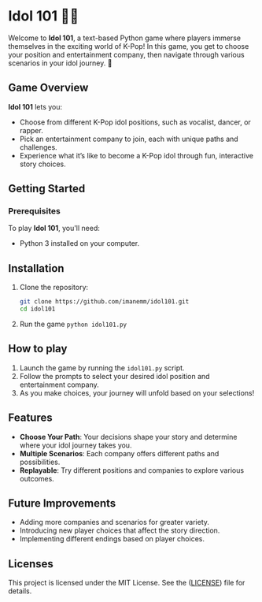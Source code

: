 # Idol 101 🎤🎶

Welcome to **Idol 101**, a text-based Python game where players immerse themselves in the exciting world of K-Pop! In this game, you get to choose your position and entertainment company, then navigate through various scenarios in your idol journey. 🎉

## Game Overview

**Idol 101** lets you:

- Choose from different K-Pop idol positions, such as vocalist, dancer, or rapper.
- Pick an entertainment company to join, each with unique paths and challenges.
- Experience what it’s like to become a K-Pop idol through fun, interactive story choices.

## Getting Started

### Prerequisites

To play **Idol 101**, you'll need:
- Python 3 installed on your computer.

## Installation
1. Clone the repository:
   ```bash
   git clone https://github.com/imanemm/idol101.git
   cd idol101
2. Run the game
   ``python idol101.py``

## How to play
1. Launch the game by running the ``idol101.py`` script.
2. Follow the prompts to select your desired idol position and entertainment company.
3. As you make choices, your journey will unfold based on your selections!

## Features
- **Choose Your Path**: Your decisions shape your story and determine where your idol journey takes you.
- **Multiple Scenarios**: Each company offers different paths and possibilities.
- **Replayable**: Try different positions and companies to explore various outcomes.

## Future Improvements 
- Adding more companies and scenarios for greater variety.
- Introducing new player choices that affect the story direction.
- Implementing different endings based on player choices.

## Licenses
This project is licensed under the MIT License. See the ([LICENSE](https://github.com/imanemm/Idol-101?tab=MIT-1-ov-file#)) file for details.
